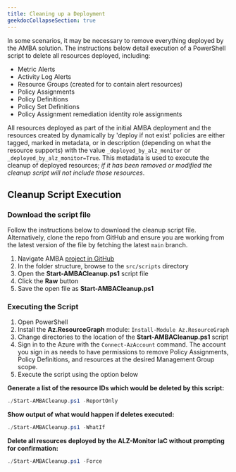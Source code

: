 ```yaml
---
title: Cleaning up a Deployment
geekdocCollapseSection: true
---
```


In some scenarios, it may be necessary to remove everything deployed by the AMBA solution. The instructions below detail execution of a PowerShell script to delete all resources deployed, including:

- Metric Alerts
- Activity Log Alerts
- Resource Groups (created for to contain alert resources)
- Policy Assignments
- Policy Definitions
- Policy Set Definitions
- Policy Assignment remediation identity role assignments

All resources deployed as part of the initial AMBA deployment and the resources created by dynamically by 'deploy if not exist' policies are either tagged, marked in metadata, or in description (depending on what the resource supports) with the value `_deployed_by_alz_monitor` or `_deployed_by_alz_monitor=True`. This metadata is used to execute the cleanup of deployed resources; _if it has been removed or modified the cleanup script will not include those resources_. 

## Cleanup Script Execution

### Download the script file

Follow the instructions below to download the cleanup script file. Alternatively, clone the repo from GitHub and ensure you are working from the latest version of the file by fetching the latest `main` branch.

 1. Navigate AMBA [project in GitHub](https://github.com/Azure/Enterprise-Scale)
 1. In the folder structure, browse to the `src/scripts` directory
 1. Open the **Start-AMBACleanup.ps1** script file
 1. Click the **Raw** button
 1. Save the open file as **Start-AMBACleanup.ps1**

### Executing the Script

1. Open PowerShell
1. Install the **Az.ResourceGraph** module: `Install-Module Az.ResourceGraph`
1. Change directories to the location of the **Start-AMBACleanup.ps1** script
1. Sign in to the Azure with the `Connect-AzAccount` command. The account you sign in as needs to have permissions to remove Policy Assignments, Policy Definitions, and resources at the desired Management Group scope.
1. Execute the script using the option below

**Generate a list of the resource IDs which would be deleted by this script:**

  ```powershell
  ./Start-AMBACleanup.ps1 -ReportOnly
  ```

**Show output of what would happen if deletes executed:**

  ```powershell
  ./Start-AMBACleanup.ps1 -WhatIf
  ```

**Delete all resources deployed by the ALZ-Monitor IaC without prompting for confirmation:**

  ```powershell
  ./Start-AMBACleanup.ps1 -Force
  ```
